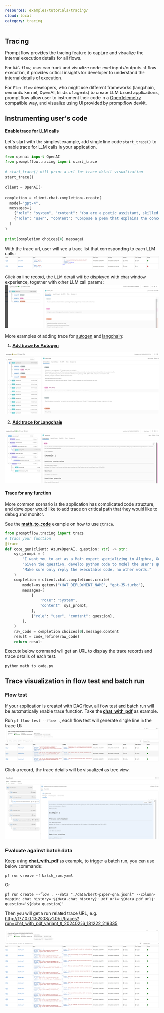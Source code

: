 ```yaml
---
resources: examples/tutorials/tracing/
cloud: local
category: tracing
---
```


## Tracing

Prompt flow provides the tracing feature to capture and visualize the internal execution details for all flows.

For `DAG flow`, user can track and visualize node level inputs/outputs of flow execution, it provides critical insights for developer to understand the internal details of execution.

For `Flex flow` developers, who might use different frameworks (langchain, semantic kernel, OpenAI, kinds of agents) to create LLM based applications, prompt flow allow user to instrument their code in a [OpenTelemetry](https://opentelemetry.io/) compatible way, and visualize using UI provided by promptflow devkit.

## Instrumenting user's code
#### Enable trace for LLM calls
Let's start with the simplest example, add single line code `start_trace()` to enable trace for LLM calls in your application.
```python
from openai import OpenAI
from promptflow.tracing import start_trace

# start_trace() will print a url for trace detail visualization
start_trace()

client = OpenAI()

completion = client.chat.completions.create(
  model="gpt-4",
  messages=[
    {"role": "system", "content": "You are a poetic assistant, skilled in explaining complex programming concepts with creative flair."},
    {"role": "user", "content": "Compose a poem that explains the concept of recursion in programming."}
  ]
)

print(completion.choices[0].message)
```

With the trace url, user will see a trace list that corresponding to each LLM calls:
![LLM-trace-list](../../../docs/media/trace/LLM-trace-list.png)

Click on line record, the LLM detail will be displayed with chat window experience, together with other LLM call params:
![LLM-trace-detail](../../../docs/media/trace/LLM-trace-detail.png)

More examples of adding trace for [autogen](https://microsoft.github.io/autogen/) and [langchain](https://python.langchain.com/docs/get_started/introduction/):

1. **[Add trace for Autogen](./autogen-groupchat/)**

![autogen-trace-detail](../../../docs/media/trace/autogen-trace-detail.png)

2. **[Add trace for Langchain](./langchain)**

![langchain-trace-detail](../../../docs/media/trace/langchain-trace-detail.png)

#### Trace for any function
More common scenario is the application has complicated code structure, and developer would like to add trace on critical path that they would like to debug and monitor.

See the **[math_to_code](./math_to_code.py)** example on how to use `@trace`.

```python
from promptflow.tracing import trace
# trace your function
@trace
def code_gen(client: AzureOpenAI, question: str) -> str:
    sys_prompt = (
        "I want you to act as a Math expert specializing in Algebra, Geometry, and Calculus. "
        "Given the question, develop python code to model the user's question. "
        "Make sure only reply the executable code, no other words."
    )
    completion = client.chat.completions.create(
        model=os.getenv("CHAT_DEPLOYMENT_NAME", "gpt-35-turbo"),
        messages=[
            {
                "role": "system",
                "content": sys_prompt,
            },
            {"role": "user", "content": question},
        ],
    )
    raw_code = completion.choices[0].message.content
    result = code_refine(raw_code)
    return result
```

Execute below command will get an URL to display the trace records and trace details of each test.

```bash
python math_to_code.py
```

## Trace visualization in flow test and batch run
### Flow test

If your application is created with DAG flow, all flow test and batch run will be automatically enable trace function. Take the **[chat_with_pdf](../../flows/chat/chat-with-pdf/)** as example.

Run `pf flow test --flow .`, each flow test will generate single line in the trace UI:
![flow-trace-record](../../../docs/media/trace/flow-trace-records.png)

Click a record, the trace details will be visualized as tree view.

![flow-trace-detail](../../../docs/media/trace/flow-trace-detail.png)

### Evaluate against batch data
Keep using **[chat_with_pdf](../../flows/chat/chat-with-pdf/)** as example, to trigger a batch run, you can use below commands:

```shell
pf run create -f batch_run.yaml
```
Or
```shell
pf run create --flow . --data "./data/bert-paper-qna.jsonl" --column-mapping chat_history='${data.chat_history}' pdf_url='${data.pdf_url}' question='${data.question}'
```
Then you will get a run related trace URL, e.g. http://127.0.0.1:52008/v1.0/ui/traces?run=chat_with_pdf_variant_0_20240226_181222_219335

![batch_run_record](../../../docs/media/trace/batch_run_record.png)
